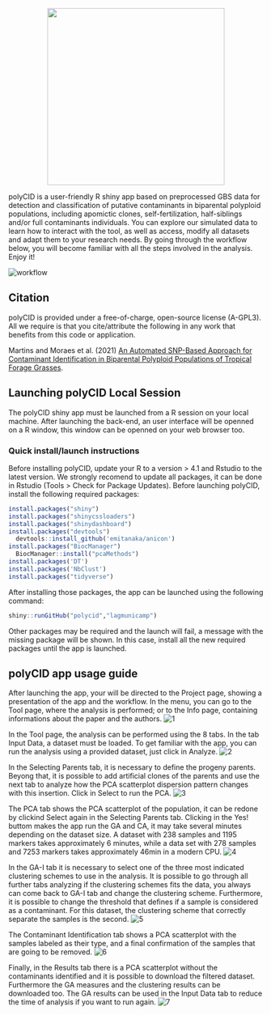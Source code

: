 <p align="center">
  <img width="350" src="https://user-images.githubusercontent.com/84511468/124522586-2f33fa80-ddca-11eb-8ac1-1b4126000038.png">
  
polyCID is a user-friendly R shiny app based on preprocessed GBS data for detection and classification of putative contaminants in biparental polyploid populations, including apomictic clones, self-fertilization, half-siblings and/or full contaminants individuals. You can explore our simulated data to learn how to interact with the tool, as well as access, modify all datasets and adapt them to your research needs. By going through the workflow below, you will become familiar with all the steps involved in the analysis. Enjoy it!

![workflow](https://user-images.githubusercontent.com/84511468/123974273-e24bc080-d992-11eb-9b59-08a9f9ea3770.jpg)
## Citation

polyCID is provided under a free-of-charge, open-source license (A-GPL3). All we require is that you cite/attribute the following in any work that benefits from this code or application.

Martins and Moraes et al. (2021)
[An Automated SNP-Based Approach for Contaminant Identification in Biparental Polyploid Populations of Tropical Forage Grasses](https://www.biorxiv.org/content/10.1101/2021.07.01.450796v1.full).

## Launching polyCID Local Session

The polyCID shiny app must be launched from a R session on your local machine. After launching the back-end, an user interface will be openned on a R window, this window can be openned on your web browser too. 

### Quick install/launch instructions

Before installing polyCID, update your R to a version > 4.1 and Rstudio to the latest version. We strongly recomend to update all packages, it can be done in Rstudio (Tools > Check for Package Updates). Before launching polyCID, install the following required packages: 

```r
install.packages("shiny") 
install.packages("shinycssloaders")
install.packages("shinydashboard")
install.packages("devtools")
  devtools::install_github('emitanaka/anicon')
install.packages("BiocManager")
  BiocManager::install("pcaMethods")
install.packages('DT')
install.packages('NbClust')
install.packages("tidyverse")
```

After installing those packages, the app can be launched using the following command:

```r
shiny::runGitHub("polycid","lagmunicamp")
```
Other packages may be required and the launch will fail, a message with the missing package will be shown. In this case, install all the new required packages until the app is launched. 

## polyCID app usage guide

After launching the app, your will be directed to the Project page, showing a presentation of the app and the workflow. In the menu, you can go to the Tool page, where the analysis is performed; or to the Info page, containing informations about the paper and the authors.
![1](https://user-images.githubusercontent.com/84511468/124525323-3dd3df00-ddd5-11eb-80d0-0ebf10848c17.png)

In the Tool page, the analysis can be performed using the 8 tabs. In the tab Input Data, a dataset must be loaded. To get familiar with the app, you can run the analysis using a provided dataset, just click in Analyze.
![2](https://user-images.githubusercontent.com/84511468/124632573-da8c9000-de5a-11eb-9dd1-7262baf7a5ae.png)

In the Selecting Parents tab, it is necessary to define the progeny parents. Beyong that, it is possible to add artificial clones of the parents and use the next tab to analyze how the PCA scatterplot dispersion pattern changes with this insertion. Click in Select to run the PCA.
![3](https://user-images.githubusercontent.com/84511468/124526938-922d8d80-ddda-11eb-935f-c53eed702417.png)
  
The PCA tab shows the PCA scatterplot of the population, it can be redone by clickind Select again in the Selecting Parents tab. Clicking in the Yes! buttom makes the app run the GA and CA, it may take several minutes depending on the dataset size. A dataset with 238 samples and 1195 markers takes approximately 6 minutes, while a data set with 278 samples and 7253 markers takes approximately 46min in a modern CPU. 
![4](https://user-images.githubusercontent.com/84511468/124537577-8d73d400-ddf0-11eb-93b2-807d6dd16b42.png)

In the GA-I tab it is necessary to select one of the three most indicated clustering schemes to use in the analysis. It is possible to go through all further tabs analyzing if the clustering schemes fits the data, you always can come back to GA-I tab and change the clustering scheme. Furthermore, it is possible to change the threshold that defines if a sample is considered as a contaminant. For this dataset, the clustering scheme that correctly separate the samples is the second.
![5](https://user-images.githubusercontent.com/84511468/124638790-c4360280-de61-11eb-86ce-d5e6b1c887cc.png)
  
The Contaminant Identification tab shows a PCA scatterplot with the samples labeled as their type, and a final confirmation of the samples that are going to be removed.
![6](https://user-images.githubusercontent.com/84511468/124699494-4570b200-dec1-11eb-8d9e-3485cce34574.png)

Finally, in the Results tab there is a PCA scatterplot without the contaminants identified and it is possible to download the filtered dataset. Furthermore the GA measures and the clustering results can be downloaded too. The GA results can be used in the Input Data tab to reduce the time of analysis if you want to run again. 
![7](https://user-images.githubusercontent.com/84511468/124779651-5567b080-df18-11eb-9e5a-968e97a60afa.png)









